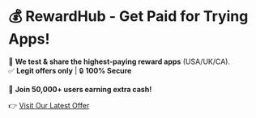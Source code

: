 # 💰 RewardHub - Get Paid for Trying Apps!  

🚀 **We test & share the highest-paying reward apps** (USA/UK/CA).  
✅ **Legit offers only** | 🔒 **100% Secure**  

📌 **Join 50,000+ users earning extra cash!**  

👉 [Visit Our Latest Offer](https://FastPayOffers.github.io)  
